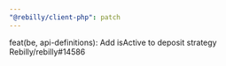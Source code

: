 ```yaml
---
"@rebilly/client-php": patch
---
```


feat(be, api-definitions): Add isActive to deposit strategy Rebilly/rebilly#14586
